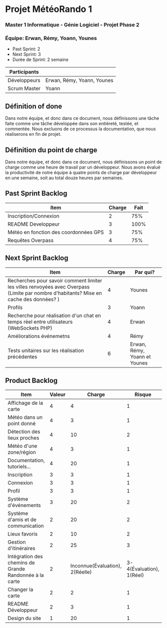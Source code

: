 # Projet MétéoRando 1
### Master 1 Informatique - Génie Logiciel - Projet Phase 2
### Équipe: Erwan, Rémy, Yoann, Younes
- Past Sprint: 2
- Next Sprint: 3
- Durée de Sprint: 2 semaine

| Participants | |
|-------|------|
| Développeurs | Erwan, Rémy, Yoann, Younes |
| Scrum Master | Yoann |

## Définition of done
Dans notre équipe, et donc dans ce document, nous définissons une tâche faite comme une tâche développée dans son entièreté, testée, et commentée. Nous excluons de ce processus la documentation, que nous réaliserons en fin de projet.

## Définition du point de charge
Dans notre équipe, et donc dans ce document, nous définissons un point de charge comme une heure de travail par un développeur. Nous avons évalué la productivité de notre équipe à quatre points de charge par développeur en une semaine, soit au total douze heures par semaines.

## Past Sprint Backlog
| Item | Charge | Fait |
|-------|------|------|
| Inscription/Connexion | 2 | 75% |
| README Developpeur | 3 | 100% |
| Météo en fonction des coordonnées GPS | 3 | 75% |
| Requêtes Overpass | 4 | 75% |

## Next Sprint Backlog
| Item | Charge | Par qui? |
|-------|------|------|
| Recherches pour savoir comment limiter les villes renvoyées avec Overpass (Limite par nombre d'habitants? Mise en cache des données? ) | 4 | Younes |
| Profils | 3 | Yoann |
| Recherche pour réalisation d'un chat en temps réel entre utilisateurs (WebSockets PHP) | 4 | Erwan |
| Améliorations événemetns | 4 | Rémy |
| Tests unitaires sur les réalisation précédentes | 6 | Erwan, Rémy, Yoann et Younes |

## Product Backlog
| Item | Valeur | Charge | Risque |
|-------|------|------|------|
| Affichage de la carte | 4 | 4 | 1 |
| Météo dans un point donné | 4 | 3 | 1 |
| Détection des lieux proches | 4 | 10 | 2 |
| Météo d'une zone/région | 4 | 3 | 1 |
| Documentation, tutoriels... | 4 | 20 | 1 |
| Inscription | 3 | 3 | 1 |
| Connexion | 3 | 3 | 1 |
| Profil | 3 | 3 | 1 |
| Système d'événements | 3 | 20 | 2 |
| Système d'amis et de communication | 2 | 20 | 2 |
| Lieux favoris | 2 | 10 | 2 |
| Gestion d'itinéraires | 2 | 25 | 3
| Intégration des chemins de Grande Randonnée à la carte | 2 | Inconnue(Évaluation), 2(Réelle) | 3-4(Évaluation), 1(Réel) |
| Changer la carte | 2 | 2 | 1 |
| README Développeur | 2 | 3 | 1 |
| Design du site | 1 | 20 | 1 |